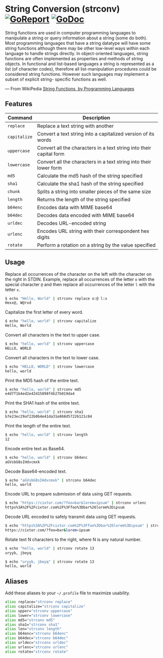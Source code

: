 # String Conversion (strconv)  [![GoReport](https://goreportcard.com/badge/github.com/cixtor/strconv)](https://goreportcard.com/report/github.com/cixtor/strconv) [![GoDoc](https://godoc.org/github.com/cixtor/strconv?status.svg)](https://godoc.org/github.com/cixtor/strconv)

String functions are used in computer programming languages to manipulate a string or query information about a string (some do both). Most programming languages that have a string datatype will have some string functions although there may be other low-level ways within each language to handle strings directly. In object-oriented languages, string functions are often implemented as properties and methods of string objects. In functional and list-based languages a string is represented as a list (of character codes), therefore all list-manipulation procedures could be considered string functions. However such languages may implement a subset of explicit string- specific functions as well.

— From WikiPedia [String Functions, by Programming Languages](http://en.wikipedia.org/wiki/String_functions)

## Features

| Command | Description |
|---------|-------------|
| `replace` | Replace a text string with another |
| `capitalize` | Convert a text string into a capitalized version of its words |
| `uppercase` | Convert all the characters in a text string into their capital form |
| `lowercase` | Convert all the characters in a text string into their lower form |
| `md5` | Calculate the md5 hash of the string specified |
| `sha1` | Calculate the sha1 hash of the string specified |
| `chunk` | Splits a string into smaller pieces of the same size |
| `length` | Returns the length of the string specified |
| `b64enc` | Encodes data with MIME base64 |
| `b64dec` | Decodes data encoded with MIME base64 |
| `urldec` | Decodes URL-encoded string |
| `urlenc` | Encodes URL string with their correspondent hex digits |
| `rotate` | Perform a rotation on a string by the value specified |

## Usage

Replace all occurrences of the character on the left with the character on the right in STDIN. Example, replace all occurrences of the letter `o` with the special character `@` and then replace all occurrences of the letter `l` with the letter `x`.

```sh
$ echo "Hello, World" | strconv replace o:@ l:x
Hexx@, W@rxd
```

Capitalize the first letter of every word.

```sh
$ echo "hello, world" | strconv capitalize
Hello, World
```

Convert all characters in the text to upper case.

```sh
$ echo "hello, world" | strconv uppercase
HELLO, WORLD
```

Convert all characters in the text to lower case.

```sh
$ echo "HELLO, WORLD" | strconv lowercase
hello, world
```

Print the MD5 hash of the entire text.

```sh
$ echo "hello, world" | strconv md5
e4d7f1b4ed2e42d15898f4b27b019da4
```

Print the SHA1 hash of the entire text.

```sh
$ echo "hello, world" | strconv sha1
b7e23ec29af22b0b4e41da31e868d57226121c84
```

Print the length of the entire text.

```sh
$ echo "hello, world" | strconv length
12
```

Encode entire text as Base64.

```sh
$ echo "hello, world" | strconv b64enc
aGVsbG8sIHdvcmxk
```

Decode Base64-encoded text.

```sh
$ echo "aGVsbG8sIHdvcmxk" | strconv b64dec
hello, world
```

Encode URL to prepare submission of data using GET requests.

```sh
$ echo "https://cixtor.com/?foo=bar&lorem=ipsum" | strconv urlenc
https%3A%2F%2Fcixtor.com%2F%3Ffoo%3Dbar%26lorem%3Dipsum
```

Decode URL encoded to safely transmit data using GET requests.

```sh
$ echo "https%3A%2F%2Fcixtor.com%2F%3Ffoo%3Dbar%26lorem%3Dipsum" | strconv urldec
https://cixtor.com/?foo=bar&lorem=ipsum
```

Rotate text N characters to the right, where N is any natural number.

```sh
$ echo "hello, world" | strconv rotate 13
uryyb, jbeyq
```

```sh
$ echo "uryyb, jbeyq" | strconv rotate 13
hello, world
```

## Aliases

Add these aliases to your `~/.profile` file to maximize usability.

```sh
alias replace="strconv replace"
alias capitalize="strconv capitalize"
alias upper="strconv uppercase"
alias lower="strconv lowercase"
alias md5="strconv md5"
alias sha1="strconv sha1"
alias len="strconv length"
alias b64enc="strconv b64enc"
alias b64dec="strconv b64dec"
alias urldec="strconv urldec"
alias urlenc="strconv urlenc"
alias rotate="strconv rotate"
```
